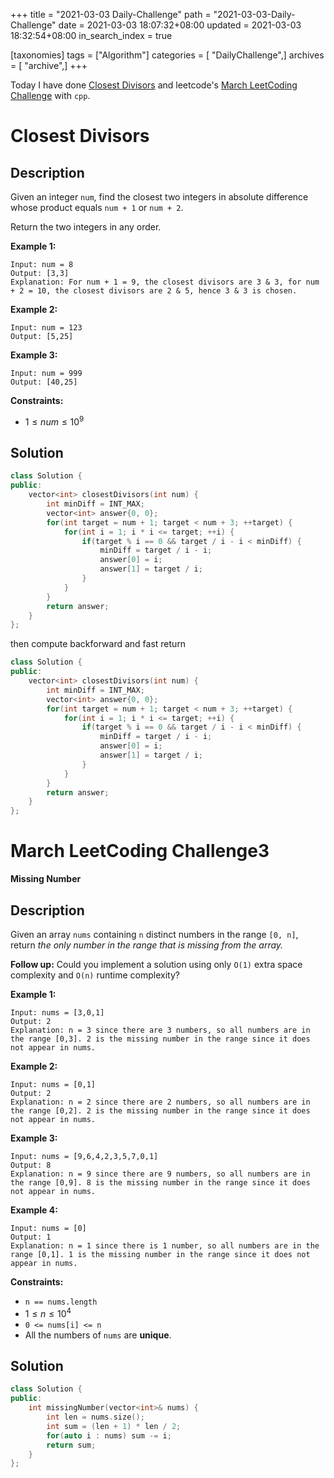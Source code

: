 +++
title = "2021-03-03 Daily-Challenge"
path = "2021-03-03-Daily-Challenge"
date = 2021-03-03 18:07:32+08:00
updated = 2021-03-03 18:32:54+08:00
in_search_index = true

[taxonomies]
tags = ["Algorithm"]
categories = [ "DailyChallenge",]
archives = [ "archive",]
+++

Today I have done [Closest Divisors](https://leetcode.com/problems/closest-divisors/) and leetcode's [March LeetCoding Challenge](https://leetcode.com/explore/featured/card/march-leetcoding-challenge-2021/588/week-1-march-1st-march-7th/3659/) with `cpp`.

<!-- more -->

# Closest Divisors

## Description

Given an integer `num`, find the closest two integers in absolute difference whose product equals `num + 1` or `num + 2`.

Return the two integers in any order.

 

**Example 1:**

```
Input: num = 8
Output: [3,3]
Explanation: For num + 1 = 9, the closest divisors are 3 & 3, for num + 2 = 10, the closest divisors are 2 & 5, hence 3 & 3 is chosen.
```

**Example 2:**

```
Input: num = 123
Output: [5,25]
```

**Example 3:**

```
Input: num = 999
Output: [40,25]
```

 

**Constraints:**

- $1 \le num \le 10^9$

## Solution

``` cpp
class Solution {
public:
    vector<int> closestDivisors(int num) {
        int minDiff = INT_MAX;
        vector<int> answer{0, 0};
        for(int target = num + 1; target < num + 3; ++target) {
            for(int i = 1; i * i <= target; ++i) {
                if(target % i == 0 && target / i - i < minDiff) {
                    minDiff = target / i - i;
                    answer[0] = i;
                    answer[1] = target / i;
                }
            }
        }
        return answer;
    }
};
```

then compute backforward and fast return

``` cpp
class Solution {
public:
    vector<int> closestDivisors(int num) {
        int minDiff = INT_MAX;
        vector<int> answer{0, 0};
        for(int target = num + 1; target < num + 3; ++target) {
            for(int i = 1; i * i <= target; ++i) {
                if(target % i == 0 && target / i - i < minDiff) {
                    minDiff = target / i - i;
                    answer[0] = i;
                    answer[1] = target / i;
                }
            }
        }
        return answer;
    }
};
```

# March LeetCoding Challenge3

**Missing Number**

## Description

Given an array `nums` containing `n` distinct numbers in the range `[0, n]`, return *the only number in the range that is missing from the array.*

**Follow up:** Could you implement a solution using only `O(1)` extra space complexity and `O(n)` runtime complexity?

 

**Example 1:**

```
Input: nums = [3,0,1]
Output: 2
Explanation: n = 3 since there are 3 numbers, so all numbers are in the range [0,3]. 2 is the missing number in the range since it does not appear in nums.
```

**Example 2:**

```
Input: nums = [0,1]
Output: 2
Explanation: n = 2 since there are 2 numbers, so all numbers are in the range [0,2]. 2 is the missing number in the range since it does not appear in nums.
```

**Example 3:**

```
Input: nums = [9,6,4,2,3,5,7,0,1]
Output: 8
Explanation: n = 9 since there are 9 numbers, so all numbers are in the range [0,9]. 8 is the missing number in the range since it does not appear in nums.
```

**Example 4:**

```
Input: nums = [0]
Output: 1
Explanation: n = 1 since there is 1 number, so all numbers are in the range [0,1]. 1 is the missing number in the range since it does not appear in nums.
```

 

**Constraints:**

- `n == nums.length`
- $1 \le n \le 10^4$
- `0 <= nums[i] <= n`
- All the numbers of `nums` are **unique**.

## Solution

``` cpp
class Solution {
public:
    int missingNumber(vector<int>& nums) {
        int len = nums.size();
        int sum = (len + 1) * len / 2;
        for(auto i : nums) sum -= i;
        return sum;
    }
};
```
